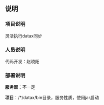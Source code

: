 ## 说明

### 项目说明
灵活执行datax同步

### 人员说明

代码开发：赵晓阳

### 部署说明

**服务器**：不一定

**项目**：/*/datax/bin目录，服务性质，使用jar启动